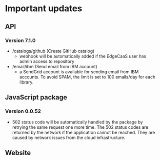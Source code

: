 # Important updates

## API

### Version 7.1.0

- /catalogs/github (Create GitHub catalog)
  - webhook will be automatically added if the EdgeCaaS user has admin access to repository
- /email/ibm (Send email from IBM account)
  - a SendGrid account is available for sending email from IBM accounts. To avoid SPAM, the limit is set to 100 emails/day for each library.
 
 
## JavaScript package

### Version 0.0.52
- 502 status code will be automatically handled by the package by retrying the same request one more time. 
The 502 status codes are returned by the network if the application cannot be reached. They are caused by network issues from the cloud infrastructure.


## Website
